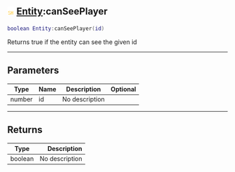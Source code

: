 ## ![shared](../../.gitbook/assets/shared.png) [Entity](https://iaswiki.rawr.dev/readme/entity):canSeePlayer

```lua
boolean Entity:canSeePlayer(id)
```

Returns true if the entity can see the given id

------
## Parameters

| Type   | Name | Description | Optional |
| ------ | ---- | ----------- | -------: |
| number | id | No description |  |


------
## Returns

| Type   | Description |
| ------ | ----------: |
| boolean | No description |

